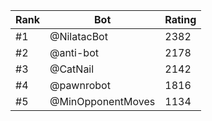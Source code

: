 Rank|Bot|Rating
---|---|---
#1|@NilatacBot|2382
#2|@anti-bot|2178
#3|@CatNail|2142
#4|@pawnrobot|1816
#5|@MinOpponentMoves|1134
